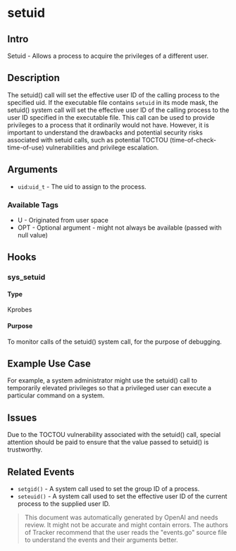 
# setuid

## Intro
Setuid - Allows a process to acquire the privileges of a different user.

## Description
The setuid() call will set the effective user ID of the calling process to the specified uid. If the executable file contains `setuid` in its mode mask, the setuid() system call will set the effective user ID of the calling process to the user ID specified in the executable file. This call can be used to provide privileges to a process that it ordinarily would not have. However, it is important to understand the drawbacks and potential security risks associated with setuid calls, such as potential TOCTOU (time-of-check-time-of-use) vulnerabilities and privilege escalation.

## Arguments
* `uid`:`uid_t` - The uid to assign to the process.

### Available Tags
* U - Originated from user space
* OPT - Optional argument - might not always be available (passed with null value)

## Hooks
### sys_setuid
#### Type
Kprobes
#### Purpose
To monitor calls of the setuid() system call, for the purpose of debugging.

## Example Use Case
For example, a system administrator might use the setuid() call to temporarily elevated privileges so that a privileged user can execute a particular command on a system.

## Issues
Due to the TOCTOU vulnerability associated with the setuid() call, special attention should be paid to ensure that the value passed to setuid() is trustworthy.

## Related Events
* `setgid()` - A system call used to set the group ID of a process. 
* `seteuid()` - A system call used to set the effective user ID of the current process to the supplied user ID.

> This document was automatically generated by OpenAI and needs review. It might
> not be accurate and might contain errors. The authors of Tracker recommend that
> the user reads the "events.go" source file to understand the events and their
> arguments better.
